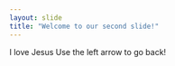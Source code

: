 ```yaml
---
layout: slide
title: "Welcome to our second slide!"
---
```

I love Jesus
Use the left arrow to go back!
